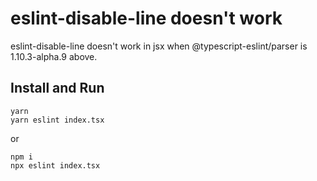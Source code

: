 # eslint-disable-line doesn't work

eslint-disable-line doesn't work in jsx when @typescript-eslint/parser is 1.10.3-alpha.9 above.

## Install and Run

```
yarn
yarn eslint index.tsx
```

or

```
npm i
npx eslint index.tsx
```
